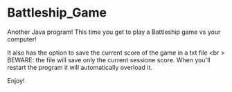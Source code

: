 # Battleship_Game
Another Java program! This time you get to play a Battleship game vs your computer!

It also has the option to save the current score of the game in a txt file
<br \>
BEWARE: the file will save only the current sessione score. When you'll restart the program it will automatically overload it.

Enjoy!
